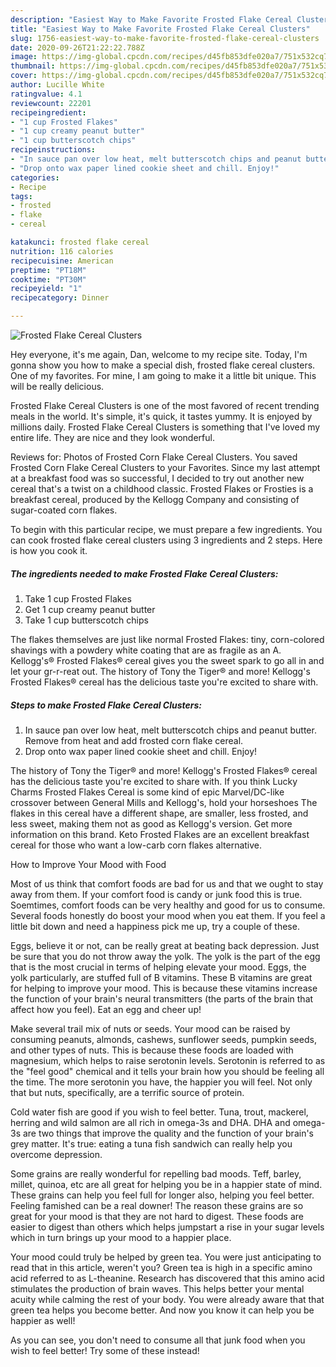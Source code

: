 ```yaml
---
description: "Easiest Way to Make Favorite Frosted Flake Cereal Clusters"
title: "Easiest Way to Make Favorite Frosted Flake Cereal Clusters"
slug: 1756-easiest-way-to-make-favorite-frosted-flake-cereal-clusters
date: 2020-09-26T21:22:22.788Z
image: https://img-global.cpcdn.com/recipes/d45fb853dfe020a7/751x532cq70/frosted-flake-cereal-clusters-recipe-main-photo.jpg
thumbnail: https://img-global.cpcdn.com/recipes/d45fb853dfe020a7/751x532cq70/frosted-flake-cereal-clusters-recipe-main-photo.jpg
cover: https://img-global.cpcdn.com/recipes/d45fb853dfe020a7/751x532cq70/frosted-flake-cereal-clusters-recipe-main-photo.jpg
author: Lucille White
ratingvalue: 4.1
reviewcount: 22201
recipeingredient:
- "1 cup Frosted Flakes"
- "1 cup creamy peanut butter"
- "1 cup butterscotch chips"
recipeinstructions:
- "In sauce pan over low heat, melt butterscotch chips and peanut butter. Remove from heat and add frosted corn flake cereal."
- "Drop onto wax paper lined cookie sheet and chill. Enjoy!"
categories:
- Recipe
tags:
- frosted
- flake
- cereal

katakunci: frosted flake cereal 
nutrition: 116 calories
recipecuisine: American
preptime: "PT18M"
cooktime: "PT30M"
recipeyield: "1"
recipecategory: Dinner

---
```



![Frosted Flake Cereal Clusters](https://img-global.cpcdn.com/recipes/d45fb853dfe020a7/751x532cq70/frosted-flake-cereal-clusters-recipe-main-photo.jpg)

Hey everyone, it's me again, Dan, welcome to my recipe site. Today, I'm gonna show you how to make a special dish, frosted flake cereal clusters. One of my favorites. For mine, I am going to make it a little bit unique. This will be really delicious.

Frosted Flake Cereal Clusters is one of the most favored of recent trending meals in the world. It's simple, it's quick, it tastes yummy. It is enjoyed by millions daily. Frosted Flake Cereal Clusters is something that I've loved my entire life. They are nice and they look wonderful.

Reviews for: Photos of Frosted Corn Flake Cereal Clusters. You saved Frosted Corn Flake Cereal Clusters to your Favorites. Since my last attempt at a breakfast food was so successful, I decided to try out another new cereal that&#39;s a twist on a childhood classic. Frosted Flakes or Frosties is a breakfast cereal, produced by the Kellogg Company and consisting of sugar-coated corn flakes.


To begin with this particular recipe, we must prepare a few ingredients. You can cook frosted flake cereal clusters using 3 ingredients and 2 steps. Here is how you cook it.

<!--inarticleads1-->

##### The ingredients needed to make Frosted Flake Cereal Clusters:

1. Take 1 cup Frosted Flakes
1. Get 1 cup creamy peanut butter
1. Take 1 cup butterscotch chips


The flakes themselves are just like normal Frosted Flakes: tiny, corn-colored shavings with a powdery white coating that are as fragile as an A. Kellogg&#39;s® Frosted Flakes® cereal gives you the sweet spark to go all in and let your gr-r-reat out. The history of Tony the Tiger® and more! Kellogg&#39;s Frosted Flakes® cereal has the delicious taste you&#39;re excited to share with. 

<!--inarticleads2-->

##### Steps to make Frosted Flake Cereal Clusters:

1. In sauce pan over low heat, melt butterscotch chips and peanut butter. Remove from heat and add frosted corn flake cereal.
1. Drop onto wax paper lined cookie sheet and chill. Enjoy!


The history of Tony the Tiger® and more! Kellogg&#39;s Frosted Flakes® cereal has the delicious taste you&#39;re excited to share with. If you think Lucky Charms Frosted Flakes Cereal is some kind of epic Marvel/DC-like crossover between General Mills and Kellogg&#39;s, hold your horseshoes The flakes in this cereal have a different shape, are smaller, less frosted, and less sweet, making them not as good as Kellogg&#39;s version. Get more information on this brand. Keto Frosted Flakes are an excellent breakfast cereal for those who want a low-carb corn flakes alternative. 

How to Improve Your Mood with Food


Most of us think that comfort foods are bad for us and that we ought to stay away from them. If your comfort food is candy or junk food this is true. Soemtimes, comfort foods can be very healthy and good for us to consume. Several foods honestly do boost your mood when you eat them. If you feel a little bit down and need a happiness pick me up, try a couple of these.

Eggs, believe it or not, can be really great at beating back depression. Just be sure that you do not throw away the yolk. The yolk is the part of the egg that is the most crucial in terms of helping elevate your mood. Eggs, the yolk particularly, are stuffed full of B vitamins. These B vitamins are great for helping to improve your mood. This is because these vitamins increase the function of your brain's neural transmitters (the parts of the brain that affect how you feel). Eat an egg and cheer up!

Make several trail mix of nuts or seeds. Your mood can be raised by consuming peanuts, almonds, cashews, sunflower seeds, pumpkin seeds, and other types of nuts. This is because these foods are loaded with magnesium, which helps to raise serotonin levels. Serotonin is referred to as the "feel good" chemical and it tells your brain how you should be feeling all the time. The more serotonin you have, the happier you will feel. Not only that but nuts, specifically, are a terrific source of protein.

Cold water fish are good if you wish to feel better. Tuna, trout, mackerel, herring and wild salmon are all rich in omega-3s and DHA. DHA and omega-3s are two things that improve the quality and the function of your brain's grey matter. It's true: eating a tuna fish sandwich can really help you overcome depression. 

Some grains are really wonderful for repelling bad moods. Teff, barley, millet, quinoa, etc are all great for helping you be in a happier state of mind. These grains can help you feel full for longer also, helping you feel better. Feeling famished can be a real downer! The reason these grains are so great for your mood is that they are not hard to digest. These foods are easier to digest than others which helps jumpstart a rise in your sugar levels which in turn brings up your mood to a happier place.

Your mood could truly be helped by green tea. You were just anticipating to read that in this article, weren't you? Green tea is high in a specific amino acid referred to as L-theanine. Research has discovered that this amino acid stimulates the production of brain waves. This helps better your mental acuity while calming the rest of your body. You were already aware that that green tea helps you become better. And now you know it can help you be happier as well!

As you can see, you don't need to consume all that junk food when you wish to feel better! Try some of these instead!

